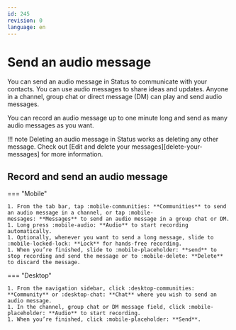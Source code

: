 ```yaml
---
id: 245
revision: 0
language: en
---
```


# Send an audio message

You can send an audio message in Status to communicate with your contacts. You can use audio messages to share ideas and updates. Anyone in a channel, group chat or direct message (DM) can play and send audio messages.

You can record an audio message up to one minute long and send as many audio messages as you want.

!!! note
Deleting an audio message in Status works as deleting any other message. Check out [Edit and delete your messages][delete-your-messages] for more information.

## Record and send an audio message

=== "Mobile"

    1. From the tab bar, tap :mobile-communities: **Communities** to send an audio message in a channel, or tap :mobile-messages: **Messages** to send an audio message in a group chat or DM.
    1. Long press :mobile-audio: **Audio** to start recording automatically.
    1. Optionally, whenever you want to send a long message, slide to :mobile-locked-lock: **Lock** for hands-free recording.
    1. When you’re finished, slide to :mobile-placeholder: **send** to stop recording and send the message or to :mobile-delete: **Delete** to discard the message.

=== "Desktop"

    1. From the navigation sidebar, click :desktop-communities: **Community** or :desktop-chat: **Chat** where you wish to send an audio message.
    1. In the channel, group chat or DM message field, click :mobile-placeholder: **Audio** to start recording.
    1. When you’re finished, click :mobile-placeholder: **Send**.
